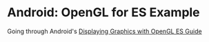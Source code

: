 Android: OpenGL for ES Example
==============================

Going through Android's [Displaying Graphics with OpenGL ES
Guide](http://developer.android.com/training/graphics/opengl/index.html)
